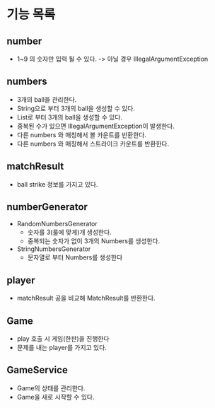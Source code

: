# 기능 목록

## number

- 1~9 의 숫자만 입력 될 수 있다. -> 아닐 경우 IllegalArgumentException

## numbers

- 3개의 ball을 관리한다.
- String으로 부터 3개의 ball을 생성할 수 있다.
- List<integer>로 부터 3개의 ball을 생성할 수 있다.
- 중복된 수가 있으면 IllegalArgumentException이 발생한다.
- 다른 numbers 와 매칭해서 볼 카운트를 반환한다.
- 다른 numbers 와 매칭해서 스트라이크 카운트를 반환한다.

## matchResult

- ball strike 정보를 가지고 있다.

## numberGenerator

- RandomNumbersGenerator
    - 숫자를 3(룰에 맞게)개 생성한다.
    - 중복되는 숫자가 없이 3개의 Numbers를 생성한다.
- StringNumbersGenerator
    - 문자열로 부터 Numbers를 생성한다

## player

- matchResult 공을 비교해 MatchResult를 반환한다.

## Game

- play 호출 시 게임(한판)을 진행한다
- 문제를 내는 player를 가지고 있다.

## GameService

- Game의 상태를 관리한다.
- Game을 새로 시작할 수 있다.

